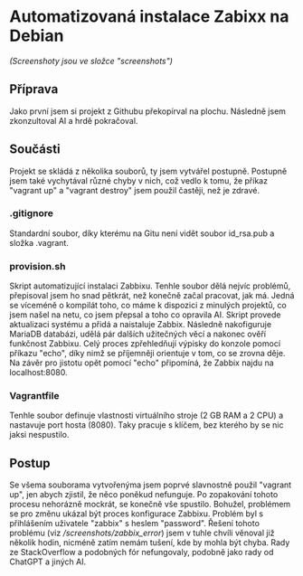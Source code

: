 # Automatizovaná instalace Zabixx na Debian

*(Screenshoty jsou ve složce "screenshots")*

## Příprava
Jako první jsem si projekt z Githubu překopírval na plochu. Následně jsem zkonzultoval AI a hrdě pokračoval. 

## Součásti
Projekt se skládá z několika souborů, ty jsem vytvářel postupně. Postupně jsem také vychytával různé chyby v nich, což vedlo k tomu, že příkaz "vagrant up" a "vagrant destroy" jsem použil častěji, než je zdravé.

### .gitignore
Standardní soubor, díky kterému na Gitu není vidět soubor id_rsa.pub a složka .vagrant.

### provision.sh
Skript automatizující instalaci Zabbixu. Tenhle soubor dělá nejvíc problémů, přepisoval jsem ho snad pětkrát, než konečně začal pracovat, jak má. Jedná se víceméně o kompilát toho, co máme k dispozici z minulých projektů, co jsem našel na netu, co jsem přepsal a toho co opravila AI. Skript provede aktualizaci systému a přidá a naistaluje Zabbix. Následně nakofiguruje MariaDB databázi, udělá pár dalších užitečných věcí a nakonec ověří funkčnost Zabbixu. Celý proces  zpřehledňují výpisky do konzole pomocí příkazu "echo", díky nimž se příjemněji orientuje v tom, co se zrovna děje. Na závěr pro jistotu opět pomocí "echo" připomíná, že Zabbix najdu na localhost:8080.

### Vagrantfile
Tenhle soubor definuje vlastnosti virtuálního stroje (2 GB RAM a 2 CPU) a nastavuje port hosta (8080). Taky pracuje s klíčem, bez kterého by se nic jaksi nespustilo.

## Postup
Se všema souborama vytvořenýma jsem poprvé slavnostně použil "vagrant up", jen abych zjistil, že něco poněkud nefunguje. Po zopakování tohoto procesu nehorázně mockrát, se konečně vše spustilo. Bohužel, problémem se pro změnu ukázal být proces konfigurace Zabbixu. Problém byl s přihlášením uživatele "zabbix" s heslem "password". Řešení tohoto problému  (viz */screenshots/zabbix_error*) jsem v tuhle chvíli věnoval již několik hodin, nicméně zatím nemám tušení, kde by mohla být chyba. Rady ze StackOverflow a podobných fór nefungovaly, podobně jako rady od ChatGPT a jiných AI.
